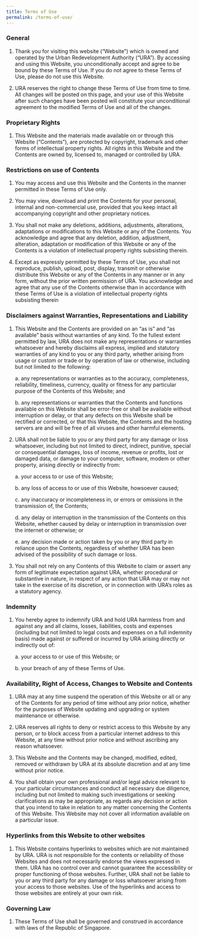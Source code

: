 ```yaml
---
title: Terms of Use
permalink: /terms-of-use/
---
```

### **General**

1.  Thank you for visiting this website (“Website”) which is owned and operated by the Urban Redevelopment Authority (“URA”). By accessing and using this Website, you unconditionally accept and agree to be bound by these Terms of Use. If you do not agree to these Terms of Use, please do not use this Website.
    
2.  URA reserves the right to change these Terms of Use from time to time. All changes will be posted on this page, and your use of this Website after such changes have been posted will constitute your unconditional agreement to the modified Terms of Use and all of the changes.
    

### **Proprietary Rights**

1.  This Website and the materials made available on or through this Website (“Contents”), are protected by copyright, trademark and other forms of intellectual property rights. All rights in this Website and the Contents are owned by, licensed to, managed or controlled by URA.

### **Restrictions on use of Contents**

1.  You may access and use this Website and the Contents in the manner permitted in these Terms of Use only.
    
2.  You may view, download and print the Contents for your personal, internal and non-commercial use, provided that you keep intact all accompanying copyright and other proprietary notices.
    
3.  You shall not make any deletions, additions, adjustments, alterations, adaptations or modifications to this Website or any of the Contents. You acknowledge and agree that any deletion, addition, adjustment, alteration, adaptation or modification of this Website or any of the Contents is a violation of intellectual property rights subsisting therein.
    
4.  Except as expressly permitted by these Terms of Use, you shall not reproduce, publish, upload, post, display, transmit or otherwise distribute this Website or any of the Contents in any manner or in any form, without the prior written permission of URA. You acknowledge and agree that any use of the Contents otherwise than in accordance with these Terms of Use is a violation of intellectual property rights subsisting therein
    

### **Disclaimers against Warranties, Representations and Liability**

1.  This Website and the Contents are provided on an “as is” and “as available” basis without warranties of any kind. To the fullest extent permitted by law, URA does not make any representations or warranties whatsoever and hereby disclaims all express, implied and statutory warranties of any kind to you or any third party, whether arising from usage or custom or trade or by operation of law or otherwise, including but not limited to the following:
    
    a. any representations or warranties as to the accuracy, completeness, reliability, timeliness, currency, quality or fitness for any particular purpose of the Contents of this Website; and
    
    b. any representations or warranties that the Contents and functions available on this Website shall be error-free or shall be available without interruption or delay, or that any defects on this Website shall be rectified or corrected, or that this Website, the Contents and the hosting servers are and will be free of all viruses and other harmful elements.
    
2.  URA shall not be liable to you or any third party for any damage or loss whatsoever, including but not limited to direct, indirect, punitive, special or consequential damages, loss of income, revenue or profits, lost or damaged data, or damage to your computer, software, modem or other property, arising directly or indirectly from:
    
    a. your access to or use of this Website;
    
    b. any loss of access to or use of this Website, howsoever caused;
    
    c. any inaccuracy or incompleteness in, or errors or omissions in the transmission of, the Contents;
    
    d. any delay or interruption in the transmission of the Contents on this Website, whether caused by delay or interruption in transmission over the internet or otherwise; or
    
    e. any decision made or action taken by you or any third party in reliance upon the Contents, regardless of whether URA has been advised of the possibility of such damage or loss.
    
3.  You shall not rely on any Contents of this Website to claim or assert any form of legitimate expectation against URA, whether procedural or substantive in nature, in respect of any action that URA may or may not take in the exercise of its discretion, or in connection with URA’s roles as a statutory agency.

### **Indemnity**

1.  You hereby agree to indemnify URA and hold URA harmless from and against any and all claims, losses, liabilities, costs and expenses (including but not limited to legal costs and expenses on a full indemnity basis) made against or suffered or incurred by URA arising directly or indirectly out of:
    
    a. your access to or use of this Website; or
    
    b. your breach of any of these Terms of Use.
    

### **Availability, Right of Access, Changes to Website and Contents**

1.  URA may at any time suspend the operation of this Website or all or any of the Contents for any period of time without any prior notice, whether for the purposes of Website updating and upgrading or system maintenance or otherwise.
    
2.  URA reserves all rights to deny or restrict access to this Website by any person, or to block access from a particular internet address to this Website, at any time without prior notice and without ascribing any reason whatsoever.
    
3.  This Website and the Contents may be changed, modified, edited, removed or withdrawn by URA at its absolute discretion and at any time without prior notice.
    
4.  You shall obtain your own professional and/or legal advice relevant to your particular circumstances and conduct all necessary due diligence, including but not limited to making such investigations or seeking clarifications as may be appropriate, as regards any decision or action that you intend to take in relation to any matter concerning the Contents of this Website. This Website may not cover all information available on a particular issue.
    

### **Hyperlinks from this Website to other websites**

1.  This Website contains hyperlinks to websites which are not maintained by URA. URA is not responsible for the contents or reliability of those Websites and does not necessarily endorse the views expressed in them. URA has no control over and cannot guarantee the accessibility or proper functioning of those websites. Further, URA shall not be liable to you or any third party for any damage or loss whatsoever arising from your access to those websites. Use of the hyperlinks and access to those websites are entirely at your own risk.

### **Governing Law**

1.  These Terms of Use shall be governed and construed in accordance with laws of the Republic of Singapore.